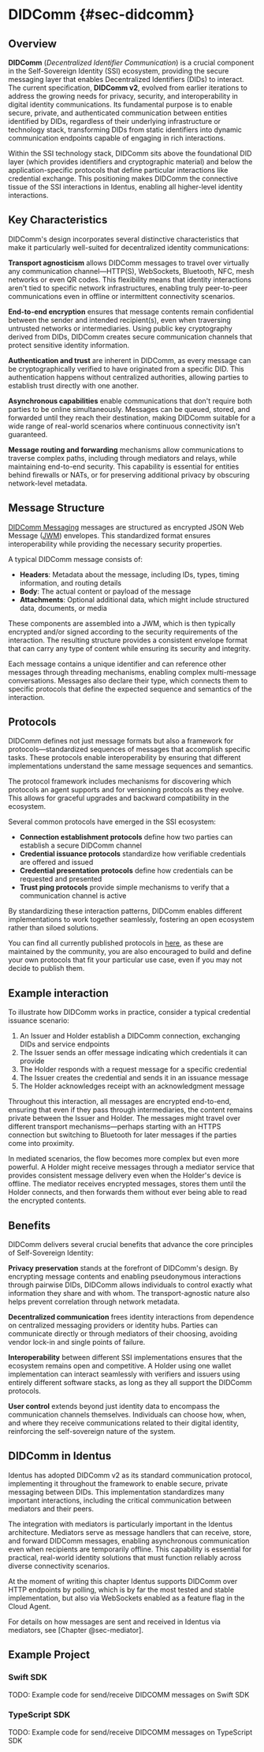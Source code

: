 #  DIDComm {#sec-didcomm}

## Overview

**DIDComm** (*Decentralized Identifier Communication*) is a crucial component in the Self-Sovereign Identity (SSI) ecosystem, providing the secure messaging layer that enables Decentralized Identifiers (DIDs) to interact. The current specification, **DIDComm v2**, evolved from earlier iterations to address the growing needs for privacy, security, and interoperability in digital identity communications. Its fundamental purpose is to enable secure, private, and authenticated communication between entities identified by DIDs, regardless of their underlying infrastructure or technology stack, transforming DIDs from static identifiers into dynamic communication endpoints capable of engaging in rich interactions.

Within the SSI technology stack, DIDComm sits above the foundational DID layer (which provides identifiers and cryptographic material) and below the application-specific protocols that define particular interactions like credential exchange. This positioning makes DIDComm the connective tissue of the SSI interactions in Identus, enabling all higher-level identity interactions.

## Key Characteristics

DIDComm's design incorporates several distinctive characteristics that make it particularly well-suited for decentralized identity communications:

**Transport agnosticism** allows DIDComm messages to travel over virtually any communication channel—HTTP(S), WebSockets, Bluetooth, NFC, mesh networks or even QR codes. This flexibility means that identity interactions aren't tied to specific network infrastructures, enabling truly peer-to-peer communications even in offline or intermittent connectivity scenarios.

**End-to-end encryption** ensures that message contents remain confidential between the sender and intended recipient(s), even when traversing untrusted networks or intermediaries. Using public key cryptography derived from DIDs, DIDComm creates secure communication channels that protect sensitive identity information.

**Authentication and trust** are inherent in DIDComm, as every message can be cryptographically verified to have originated from a specific DID. This authentication happens without centralized authorities, allowing parties to establish trust directly with one another.

**Asynchronous capabilities** enable communications that don't require both parties to be online simultaneously. Messages can be queued, stored, and forwarded until they reach their destination, making DIDComm suitable for a wide range of real-world scenarios where continuous connectivity isn't guaranteed.

**Message routing and forwarding** mechanisms allow communications to traverse complex paths, including through mediators and relays, while maintaining end-to-end security. This capability is essential for entities behind firewalls or NATs, or for preserving additional privacy by obscuring network-level metadata.

## Message Structure

[DIDComm Messaging](https://identity.foundation/didcomm-messaging/spec/) messages are structured as encrypted JSON Web Message ([JWM](https://datatracker.ietf.org/doc/html/draft-looker-jwm-01)) envelopes. This standardized format ensures interoperability while providing the necessary security properties.

A typical DIDComm message consists of:

- **Headers**: Metadata about the message, including IDs, types, timing information, and routing details
- **Body**: The actual content or payload of the message
- **Attachments**: Optional additional data, which might include structured data, documents, or media

These components are assembled into a JWM, which is then typically encrypted and/or signed according to the security requirements of the interaction. The resulting structure provides a consistent envelope format that can carry any type of content while ensuring its security and integrity.

Each message contains a unique identifier and can reference other messages through threading mechanisms, enabling complex multi-message conversations. Messages also declare their type, which connects them to specific protocols that define the expected sequence and semantics of the interaction.

## Protocols

DIDComm defines not just message formats but also a framework for protocols—standardized sequences of messages that accomplish specific tasks. These protocols enable interoperability by ensuring that different implementations understand the same message sequences and semantics.

The protocol framework includes mechanisms for discovering which protocols an agent supports and for versioning protocols as they evolve. This allows for graceful upgrades and backward compatibility in the ecosystem.

Several common protocols have emerged in the SSI ecosystem:

- **Connection establishment protocols** define how two parties can establish a secure DIDComm channel
- **Credential issuance protocols** standardize how verifiable credentials are offered and issued
- **Credential presentation protocols** define how credentials can be requested and presented
- **Trust ping protocols** provide simple mechanisms to verify that a communication channel is active

By standardizing these interaction patterns, DIDComm enables different implementations to work together seamlessly, fostering an open ecosystem rather than siloed solutions.

You can find all currently published protocols in [here](https://didcomm.org/search/?page=1), as these are maintained by the community, you are also encouraged to build and define your own protocols that fit your particular use case, even if you may not decide to publish them.

## Example interaction

To illustrate how DIDComm works in practice, consider a typical credential issuance scenario:

1. An Issuer and Holder establish a DIDComm connection, exchanging DIDs and service endpoints
2. The Issuer sends an offer message indicating which credentials it can provide
3. The Holder responds with a request message for a specific credential
4. The Issuer creates the credential and sends it in an issuance message
5. The Holder acknowledges receipt with an acknowledgment message

Throughout this interaction, all messages are encrypted end-to-end, ensuring that even if they pass through intermediaries, the content remains private between the Issuer and Holder. The messages might travel over different transport mechanisms—perhaps starting with an HTTPS connection but switching to Bluetooth for later messages if the parties come into proximity.

In mediated scenarios, the flow becomes more complex but even more powerful. A Holder might receive messages through a mediator service that provides consistent message delivery even when the Holder's device is offline. The mediator receives encrypted messages, stores them until the Holder connects, and then forwards them without ever being able to read the encrypted contents.

## Benefits

DIDComm delivers several crucial benefits that advance the core principles of Self-Sovereign Identity:

**Privacy preservation** stands at the forefront of DIDComm's design. By encrypting message contents and enabling pseudonymous interactions through pairwise DIDs, DIDComm allows individuals to control exactly what information they share and with whom. The transport-agnostic nature also helps prevent correlation through network metadata.

**Decentralized communication** frees identity interactions from dependence on centralized messaging providers or identity hubs. Parties can communicate directly or through mediators of their choosing, avoiding vendor lock-in and single points of failure.

**Interoperability** between different SSI implementations ensures that the ecosystem remains open and competitive. A Holder using one wallet implementation can interact seamlessly with verifiers and issuers using entirely different software stacks, as long as they all support the DIDComm protocols.

**User control** extends beyond just identity data to encompass the communication channels themselves. Individuals can choose how, when, and where they receive communications related to their digital identity, reinforcing the self-sovereign nature of the system.

## DIDComm in Identus

Identus has adopted DIDComm v2 as its standard communication protocol, implementing it throughout the framework to enable secure, private messaging between DIDs. This implementation standardizes many important interactions, including the critical communication between mediators and their peers.

The integration with mediators is particularly important in the Identus architecture. Mediators serve as message handlers that can receive, store, and forward DIDComm messages, enabling asynchronous communication even when recipients are temporarily offline. This capability is essential for practical, real-world identity solutions that must function reliably across diverse connectivity scenarios.

At the moment of writing this chapter Identus supports DIDComm over HTTP endpoints by polling, which is by far the most tested and stable implementation, but also via WebSockets enabled as a feature flag in the Cloud Agent.

For details on how messages are sent and received in Identus via mediators, see [Chapter @sec-mediator].

## Example Project

### Swift SDK

TODO: Example code for send/receive DIDCOMM messages on Swift SDK

### TypeScript SDK

TODO: Example code for send/receive DIDCOMM messages on TypeScript SDK

